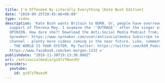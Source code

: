 ```yaml
---
title: I'm Offended By Literally Everything [Kate Bush Edition]
date: "2019-09-25T20:45:46+08:00"
type: video
description: 'Kate Bush wants Britain to BURN. Or, people have overreacted to her
  support of Theresa May. I examine the ''OUTRAGE'' after the singer expressed AN
  OPINION. How dare she?! Download the Anti-Social Media Podcast from; iTunes: https://itunes.apple.com/us/podcast/anti-social-media-podcast/id1076431995?mt=2
  Spreaker: https://www.spreaker.com/user/antisocialmedia Subscribe to my YouTube
  channel - plenty more videos coming in the near future. Like, comment or downvote
  - THE WORLD IS YOUR OYSTER. My Twitter: https://twitter.com/ASM_Podcast My Facebook:
  https://www.facebook.com/ben.morgan.1232 x'
publishdate: "2016-11-30T19:13:38.000Z"
url: /antisocialmedia/gs97zTNxesM/
providers:
  youtube:
    id: gs97zTNxesM
---
```

